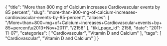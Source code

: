 {
    "title": "More than 800 mg of Calcium increases Cardiovascular events by 85 percent",
    "slug": "more-than-800-mg-of-calcium-increases-cardiovascular-events-by-85-percent",
    "aliases": [
        "/More+than+800+mg+of+Calcium+increases+Cardiovascular+events+by+85+percent\u2013+Nov+2011",
        "/2158"
    ],
    "tiki_page_id": 2158,
    "date": "2011-11-07",
    "categories": [
        "Cardiovascular",
        "Vitamin D and Calcium"
    ],
    "tags": [
        "Cardiovascular",
        "Vitamin D and Calcium"
    ]
}
